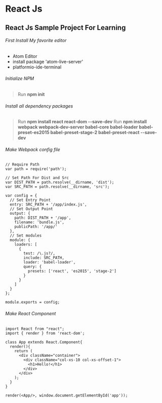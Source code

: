# React Js
## React Js Sample Project For Learning
###### First Install My favorite editor
- Atom Editor
- install package 'atom-live-server'
- platformio-ide-terminal
###### Initialize NPM
> Run **npm init**
###### Install all dependency packages
> Run **npm install react react-dom --save-dev**
> Run **npm install webpack webpack-dev-server babel-core babel-loader babel-preset-es2015 babel-preset-stage-2 babel-preset-react --save-dev**
###### Make Webpack config file
```
// Require Path
var path = require('path');

// Set Path For Dist and Src
var DIST_PATH = path.resolve(__dirname, 'dist');
var SRC_PATH = path.resolve(__dirname, 'src');

var config = {
  // Set Entry Point
  entry: SRC_PATH + '/app/index.js',
  // Set Output Point
  output: {
    path: DIST_PATH + '/app',
    filename: 'bundle.js',
    publicPath: '/app/'
  },
  // Set modules
  module: {
    loaders: [
      {
        test: /\.js?/,
        include: SRC_PATH,
        loader: 'babel-loader',
        query: {
          presets: ['react', 'es2015', 'stage-2']
        }
      }
    ]
  }
};

module.exports = config;
```
###### Make React Component
```
import React from "react";
import { render } from 'react-dom';

class App extends React.Component{
  render(){
    return (
      <div className="container">
        <div className="col-xs-10 col-xs-offset-1">
          <h1>Hello!</h1>
        </div>
      </div>
    );
  }
}

render(<App/>, window.document.getElementById('app'));
```
